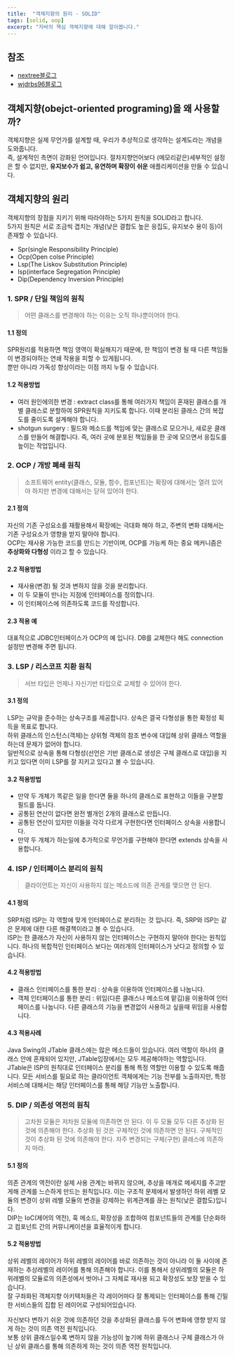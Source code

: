 ```yaml
---
title:  "객채지향의 원리 - SOLID"
tags: [solid, oop]
excerpt: "자바의 핵심 객체지향에 대해 알아봅니다."
---
```


## 참조
+ [nextree블로그](https://www.nextree.co.kr/p6960/)
+ [wjdrbs96블로그](https://devlog-wjdrbs96.tistory.com/380)

## 객체지향(obejct-oriented programing)을 왜 사용할까?
객체지향은 실제 무언가를 설계할 때, 우리가 추상적으로 생각하는 설계도라는 개념을 도와줍니다.  
즉, 설계적인 측면이 강화된 언어입니다. 절차지향언어보다 (메모리같은)세부적인 설정은 할 수 없지만, **유지보수가 쉽고, 유연하며 확장이 쉬운** 애플리케이션을 만들 수 있습니다.  

## 객체지향의 원리
객체지향의 장점을 지키기 위해 따라야하는 5가지 원칙을 SOLID라고 합니다.  
5가지 원칙은 서로 조금씩 겹치는 개념(낮은 결합도 높은 응집도, 유지보수 용이 등)이 존재할 수 있습니다.  

- Spr(single Responsibility Principle)
- Ocp(Open colse Principle)
- Lsp(The Liskov Substitution Principle)
- Isp(interface Segregation Principle)
- Dip(Dependency Inversion Principle)

### 1. SPR / 단일 책임의 원칙

> 어떤 클래스를 변경해야 하는 이유는 오직 하나뿐이어야 한다.

#### 1.1 정의
SPR원리를 적용하면 책임 영역이 확실해지기 때문에, 한 책임이 변경 될 때 다른 책임들이 변경되야하는 연쇄 작용을 피할 수 있게됩니다.  
뿐만 아니라 가독성 향상이라는 이점 까지 누릴 수 있습니다.  

#### 1.2 적용방법
- 여러 원인에의한 변경 : extract class를 통해 여러가지 책임이 혼재된 클래스를 개별 클래스로 분할하여 SPR원칙을 지키도록 합니다.  이때 분리된 클래스 간의 복잡도를 줄이도록 설계해야 합니다.
- shotgun surgery : 필드와 메소드를 책임에 맞는 클래스로 모으거나, 새로운 클래스를 만들어 해결합니다.  즉, 여러 곳에 분포된 책임들을 한 곳에 모으면서 응집도를 높이는 작업입니다.

### 2. OCP / 개방 폐쇄 원칙

> 소프트웨어 entity(클래스, 모듈, 함수, 컴포넌트)는 확장에 대해서는 열려 있어야 하지만 변경에 대해서는 닫혀 있어야 한다.

#### 2.1 정의
자신의 기존 구성요소를 재활용해서 확장에는 극대화 해야 하고, 주변의 변화 대해서는 기존 구성요소가 영향을 받지 말아야 합니다.  
OCP는 재사용 가능한 코드를 만드는 기반이며, OCP를 가능케 하는 중요 메커니즘은 **추상화와 다형성** 이라고 할 수 있습니다.  

#### 2.2 적용방법
- 재사용(변경) 될 것과 변하지 않을 것을 분리합니다.
- 이 두 모듈이 만나는 지점에 인터페이스를 정의합니다.
- 이 인터페이스에 의존하도록 코드를 작성합니다.

#### 2.3 적용 예
대표적으로 JDBC인터페이스가 OCP의 예 입니다. DB를 교체한다 해도 connection 설정만 변경해 주면 됩니다.

### 3. LSP / 리스코프 치환 원칙

> 서브 타입은 언제나 자신기반 타입으로 교체할 수 있어야 한다.

#### 3.1 정의
LSP는 규악을 준수하는 상속구조를 제공합니다. 상속은 결국 다형성을 통한 확정성 획득을 목표로 합니다.  
하위 클래스의 인스턴스(객체)는 상위형 객체의 참조 변수에 대입해 상위 클래스 역할을 하는데 문제가 없어야 합니다.  
일반적으로 상속을 통해 다형성(선언은 기반 클래스로 생성은 구체 클래스로 대입)을 지키고 있다면 이미 LSP를 잘 지키고 있다고 볼 수 있습니다.  

#### 3.2 적용방법
- 만약 두 개체가 똑같은 일을 한다면 둘을 하나의 클래스로 표현하고 이들을 구분할 필드를 둡니다.
- 공통된 연산이 없다면 완전 별개인 2개의 클래스로 만듭니다.
- 공통된 연산이 있지만 이들을 각각 다르게 구현한다면 인터페이스 상속을 사용합니다.
- 만약 두 개체가 하는일에 추가적으로 무언가를 구현해야 한다면 extends 상속을 사용합니다.

### 4. ISP / 인터페이스 분리의 원칙

> 클라이언트는 자신이 사용하지 않는 메소드에 의존 관계를 맺으면 안 된다.

#### 4.1 정의
SRP처럼 ISP는 각 역할에 맞게 인터페이스로 분리하는 것 입니다. 즉, SRP와 ISP는 같은 문제에 대한 다른 해결책이라고 볼 수 있습니다.  
ISP는 한 클래스가 자신이 사용하지 않는 인터페이스는 구현하지 말아야 한다는 원칙입니다. 하나의 복합적인 인터페이스 보다는 여러개의 인터페이스가 낫다고 정의할 수 있습니다.

#### 4.2 적용방법
- 클래스 인터페이스를 통한 분리 : 상속을 이용하여 인터페이스를 나눕니다.
- 객체 인터페이스를 통한 분리 : 위임(다른 클래스나 메소드에 맡김)을 이용하여 인터페이스를 나눕니다. 다른 클래스의 기능을 변경없이 사용하고 싶을때 위임을 사용합니다.

#### 4.3 적용사례
Java Swing의 JTable 클래스에는 많은 메소드들이 있습니다. 여러 역할이 하나의 클래스 안에 혼재되어 있지만, JTable입장에서는 모두 제공해야하는 역할입니다.  
JTable은 ISP의 원칙대로 인터페이스 분리를 통해 특정 역할만 이용할 수 있도록 해줍니다. 모든 서비스를 필요로 하는 클라이언트 객체에게는 기능 전부를 노출하지만, 특정 서비스에 대해서는 해당 인터페이스를 통해 해당 기능만 노출합니다.  

### 5. DIP / 의존성 역전의 원칙

> 고차원 모듈은 저차원 모듈에 의존하면 안 된다. 이 두 모듈 모두 다른 추상화 된 것에 의존해야 한다.
> 추상화 된 것은 구체적인 것에 의존하면 안 된다. 구체적인 것이 추상화 된 것에 의존해야 한다.
> 자주 변경되는 구체(구현) 클래스에 의존하지 마라.

#### 5.1 정의
의존 관계의 역전이란 실제 사용 관계는 바뀌지 않으며, 추상을 매개로 메세지를 주고받게해 관계를 느슨하게 만드는 원칙입니다. 이는 구조적 문제에서 발생하던 하위 레벨 모듈의 변경이 상위 레벨 모듈의 변경을 강제하는 위계관계를 끊는 원칙(낮은 결합도)입니다.  
DIP는 IoC(제어의 역전), 훅 메소드, 확장성을 조합하여 컴포넌트들의 관계를 단순화하고 컴포넌트 간의 커뮤니케이션을 효율적이게 합니다.  

#### 5.2 적용방법
상위 레벨의 레이어가 하위 레벨의 레이어를 바로 의존하는 것이 아니라 이 둘 사이에 존재하는 추상레벨의 레이어를 통해 의존해야 합니다. 이를 통해서 상위레벨의 모듈은 하위레벨의 모듈로의 의존성에서 벗어나 그 자체로 재사용 되고 확장성도 보장 받을 수 있습니다.  
잘 구좌화된 객체지향 아키텍처들은 각 레이어마다 잘 통제되는 인터페이스를 통해 긴밀한 서비스들의 집합 된 레이어로 구성되어있습니다.  

자신보다 변하기 쉬운 것에 의존하던 것을 추상화된 클래스를 두어 변화에 영향 받지 않게 하는 것이 의존 역전 원칙입니다.  
보통 상위 클래스일수록 변하지 않을 가능성이 높기에 하위 클래스나 구체 클래스가 아닌 상위 클래스를 통해 의존하게 하는 것이 의존 역전 원칙입니다.  
